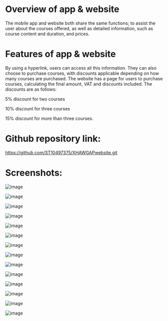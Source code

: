 # Overview of app & website 

The mobile app and website both share the same functions; to assist the user about the courses offered, as well as detailed information, such as course content and duration, and prices. 

# Features of app & website

By using a hyperlink, users can access all this information. They can also choose to purchase courses, with discounts applicable depending on how many courses are purchased.
The website has a page for users to purchase courses, calculating the final amount, VAT and discounts included.
The discounts are as follows:

5% discount for two courses

10% discount for three courses

15% discount for more than three courses.

# Github repository link: 

https://github.com/ST10497375/XHAWGAPwebsite.git

# Screenshots:

![image](https://github.com/user-attachments/assets/be28ce79-f002-487e-8a8d-dd6218a8f7f9)

![image](https://github.com/user-attachments/assets/9e251f42-080c-4816-a6c7-577bd3597c22)

![image](https://github.com/user-attachments/assets/dea13437-9e62-464f-b6e7-358af5a70f26)

![image](https://github.com/user-attachments/assets/50ac0835-5cc4-4e83-9e46-dd00270b0a94)

![image](https://github.com/user-attachments/assets/edba38d1-6b94-450a-aae2-75130973ec5b)

![image](https://github.com/user-attachments/assets/0300f942-29f2-4888-b75b-ca7c8cdac915)

![image](https://github.com/user-attachments/assets/86cc19b1-cec8-4606-a65c-b8099f3e8d8f)

![image](https://github.com/user-attachments/assets/a0aec65c-b6db-4738-8dc2-d8f9e6ffba2a)

![image](https://github.com/user-attachments/assets/3566fe91-1e06-47a6-808a-53a329093745)

![image](https://github.com/user-attachments/assets/a0a1affc-c245-4ca1-abe6-5ff41644aa58)

![image](https://github.com/user-attachments/assets/43d5dec2-d119-47e8-bf97-477768793c96)

![image](https://github.com/user-attachments/assets/76e977df-329c-464e-930c-a78a3862787a)

![image](https://github.com/user-attachments/assets/836ae57d-8d02-4ab5-8007-3c14d893afc5)

![image](https://github.com/user-attachments/assets/3c9031e2-d93b-4691-8d50-fb8ba3b585ea)







